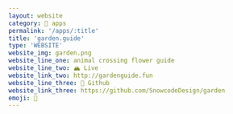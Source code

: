 ```yaml
---
layout: website
category: 🏬 apps
permalink: '/apps/:title'
title: 'garden.guide'
type: 'WEBSITE'
website_img: garden.png
website_line_one: animal crossing flower guide 
website_line_two: 🏔 Live
website_link_two: http://gardenguide.fun
website_line_three: 🎢 Github
website_link_three: https://github.com/SnowcodeDesign/garden
emoji: 💐 
---
```

